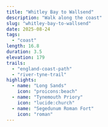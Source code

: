 ```yaml
---
title: "Whitley Bay to Wallsend"
description: "Walk along the coast"
slug: "whitley-bay-to-wallsend"
date: 2025-08-24
tags:
  - "coast"
length: 16.8
duration: 3.5
elevation: 179
trails:
  - "england-coast-path"
  - "river-tyne-trail"
highlights:
  - name: "Long Sands"
    icon: "proicons:beach"
  - name: "Tynemouth Priory"
    icon: "lucide:church"
  - name: "Segedunum Roman Fort"
    icon: "roman"
---
```

